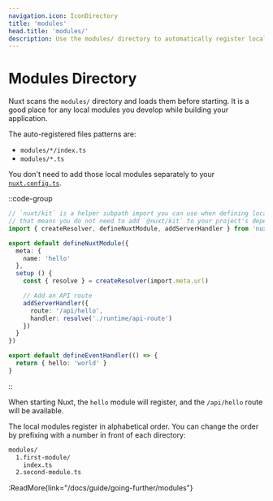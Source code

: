 ```yaml
---
navigation.icon: IconDirectory
title: 'modules'
head.title: 'modules/'
description: Use the modules/ directory to automatically register local modules within your application.
---
```


# Modules Directory

Nuxt scans the `modules/` directory and loads them before starting. It is a good place for any local modules you develop while building your application.

The auto-registered files patterns are:
- `modules/*/index.ts`
- `modules/*.ts`

You don't need to add those local modules separately to your [`nuxt.config.ts`](/docs/guide/directory-structure/nuxt.config).

::code-group

```ts [modules/hello/index.ts]
// `nuxt/kit` is a helper subpath import you can use when defining local modules
// that means you do not need to add `@nuxt/kit` to your project's dependencies
import { createResolver, defineNuxtModule, addServerHandler } from 'nuxt/kit'

export default defineNuxtModule({
  meta: {
    name: 'hello'
  },
  setup () {
    const { resolve } = createResolver(import.meta.url)

    // Add an API route
    addServerHandler({
      route: '/api/hello',
      handler: resolve('./runtime/api-route')
    })
  }
})
```

```ts [modules/hello/runtime/api-route.ts]
export default defineEventHandler(() => {
  return { hello: 'world' }
}
```

::

When starting Nuxt, the `hello` module will register, and the `/api/hello` route will be available.

The local modules register in alphabetical order. You can change the order by prefixing with a number in front of each directory:

```md
modules/
  1.first-module/
    index.ts
  2.second-module.ts
```

:ReadMore{link="/docs/guide/going-further/modules"}
